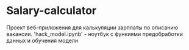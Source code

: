 # Salary-calculator
Проект веб-приложения для калькуляции зарплаты по описанию вакансии.
'hack_model.ipynb' - ноутбук с функиями предобработки данных и обучения модели
